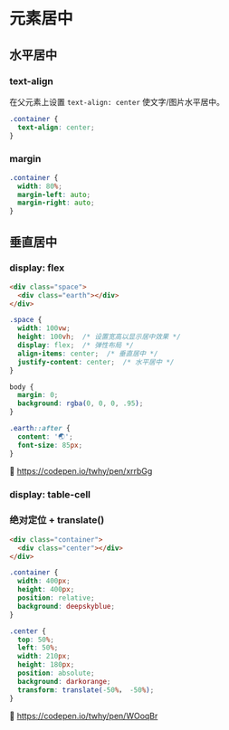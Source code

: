 # 元素居中

## 水平居中
### text-align
在父元素上设置 `text-align: center` 使文字/图片水平居中。
```css
.container {
  text-align: center;
}
```

### margin
```css
.container {
  width: 80%;
  margin-left: auto;
  margin-right: auto;
}
```

## 垂直居中
### display: flex
```html
<div class="space">
  <div class="earth"></div>
</div>
```
```css
.space {
  width: 100vw;
  height: 100vh;  /* 设置宽高以显示居中效果 */
  display: flex;  /* 弹性布局 */
  align-items: center;  /* 垂直居中 */
  justify-content: center;  /* 水平居中 */
}

body {
  margin: 0;
  background: rgba(0, 0, 0, .95);
}

.earth::after {
  content: '🌏';
  font-size: 85px;
}
```
🚀 https://codepen.io/twhy/pen/xrrbGg

### display: table-cell

### 绝对定位 + translate()
```html
<div class="container">
  <div class="center"></div>
</div>
```
```css
.container {
  width: 400px;
  height: 400px;
  position: relative;
  background: deepskyblue;
}

.center {
  top: 50%;
  left: 50%;
  width: 210px;
  height: 180px;
  position: absolute;
  background: darkorange;
  transform: translate(-50%， -50%);
}
```
🚀 https://codepen.io/twhy/pen/WOoqBr

